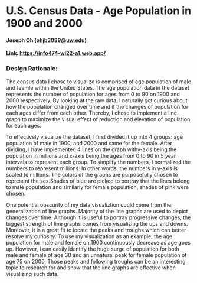 # U.S. Census Data - Age Population in 1900 and 2000
#### Joseph Oh (ohjb3089@uw.edu)

**Link: https://info474-wi22-a1.web.app/**

### Design Rationale:

The census data I chose to visualize is comprised of age population of male and feamle within the United States. The age population data in the dataset represents the number of population for ages from 0 to 90 on 1900 and 2000 respectively. By looking at the raw data, I naturally got curious about how the population changed over time and if the changes of population for each ages differ from each other. Thereby, I chose to implement a line graph to maximize the visual effect of reduction and elevation of population for each ages. 

To effectively visualize the dataset, I first divided it up into 4 groups: age population of male in 1900, and 2000 and same for the female. After dividing, I have implemented 4 lines on the graph withy-axis being the population in millions and x-axis being the ages from 0 to 90 in 5 year intervals to represent each group. To simplify the numbers, I normalized the numbers to represent millions. In other words, the numbers in y-axis is scaled to millions. The colors of the graphs are purposefully chosen to represent the sex.Shades of blue are picked to portray that the lines belong to male population and similarly for female population, shades of pink were chosen.
    
One potential obscurity of my data visualiztion could come from the generalization of line graphs. Majority of the line graphs are used to depict changes over time. Although it is useful to portray progressive changes, the biggest strength of line graphs comes from visualizing the ups and downs. Moreover, it is a great fit to locate the peaks and troughs which can better resolve my curiosity. To use my visualization as an example, the age population for male and female on 1900 continuously decrease as age goes up. However, I can easily identify the huge surge of population for both male and female of age 30 and an unnatural peak for female population of age 75 on 2000. Those peaks and following troughs can be an interesting topic to research for and show that the line graphs are effective when visualizing such data.



